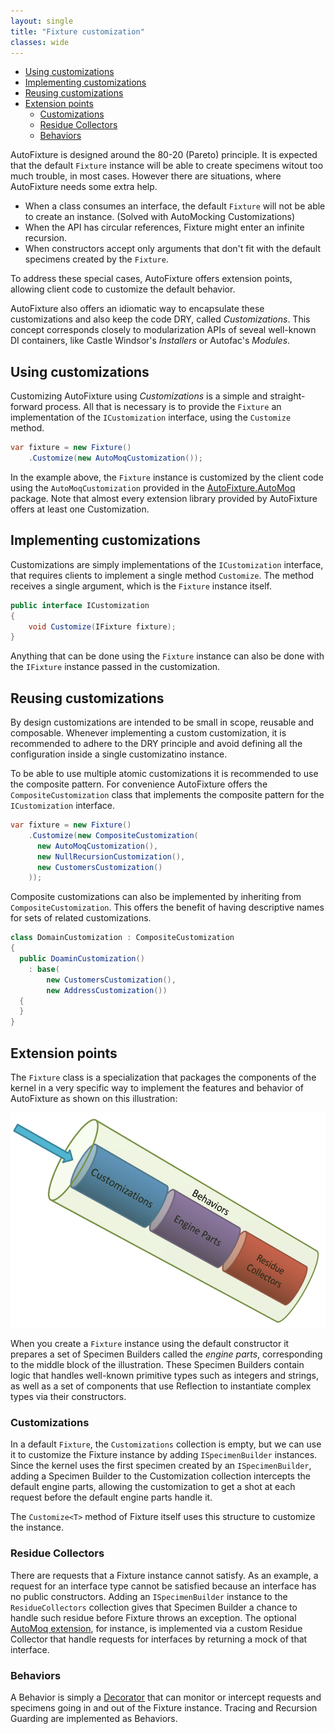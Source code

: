 ```yaml
---
layout: single
title: "Fixture customization"
classes: wide
---
```


- [Using customizations](#using-customizations)
- [Implementing customizations](#implementing-customizations)
- [Reusing customizations](#reusing-customizations)
- [Extension points](#extension-points)
  - [Customizations](#customizations)
  - [Residue Collectors](#residue-collectors)
  - [Behaviors](#behaviors)

AutoFixture is designed around the 80-20 (Pareto) principle. It is expected that the default `Fixture` instance will be able to create specimens witout too much trouble, in most cases. However there are situations, where AutoFixture needs some extra help.

- When a class consumes an interface, the default `Fixture` will not be able to create an instance. (Solved with AutoMocking Customizations)
- When the API has circular references, Fixture might enter an infinite recursion.
- When constructors accept only arguments that don't fit with the default specimens created by the `Fixture`.

To address these special cases, AutoFixture offers extension points, allowing client code to customize the default behavior.

AutoFixture also offers an idiomatic way to encapsulate these customizations and also keep the code DRY, called _Customizations_. This concept corresponds closely to modularization APIs of seveal well-known DI containers, like Castle Windsor's _Installers_ or Autofac's _Modules_.

## Using customizations

Customizing AutoFixture using _Customizations_ is a simple and straight-forward process. All that is necessary is to provide the `Fixture` an implementation of the `ICustomization` interface, using the `Customize` method.

```cs
var fixture = new Fixture()
    .Customize(new AutoMoqCustomization());
```

In the example above, the `Fixture` instance is customized by the client code using the `AutoMoqCustomization` provided in the [AutoFixture.AutoMoq](https://www.nuget.org/packages/AutoFixture.AutoMoq/) package. Note that almost every extension library provided by AutoFixture offers at least one Customization.

## Implementing customizations

Customizations are simply implementations of the `ICustomization` interface, that requires clients to implement a single method `Customize`. The method receives a single argument, which is the `Fixture` instance itself.

```cs
public interface ICustomization
{
    void Customize(IFixture fixture);
}
```

Anything that can be done using the `Fixture` instance can also be done with the `IFixture` instance passed in the customization.

## Reusing customizations

By design customizations are intended to be small in scope, reusable and composable. Whenever implementing a custom customization, it is recommended to adhere to the DRY principle and avoid defining all the configuration inside a single customizatino instance.

To be able to use multiple atomic customizations it is recommended to use the composite pattern. For convenience AutoFixture offers the `CompositeCustomization` class that implements the composite pattern for the `ICustomization` interface.

```cs
var fixture = new Fixture()
    .Customize(new CompositeCustomization(
      new AutoMoqCustomization(),
      new NullRecursionCustomization(),
      new CustomersCustomization()
    ));
```

Composite customizations can also be implemented by inheriting from `CompositeCustomization`. This offers the benefit of having descriptive names for sets of related customizations.

```cs
class DomainCustomization : CompositeCustomization
{
  public DoaminCustomization()
    : base(
        new CustomersCustomization(),
        new AddressCustomization())
  {
  }
}
```

## Extension points

The `Fixture` class is a specialization that packages the components of the kernel in a very specific way to implement the features and behavior of AutoFixture as shown on this illustration:

![High Level Layout](assets/images/high-level-layout.png)

When you create a `Fixture` instance using the default constructor it prepares a set of Specimen Builders called the *engine parts*, corresponding to the middle block of the illustration. These Specimen Builders contain logic that handles well-known primitive types such as integers and strings, as well as a set of components that use Reflection to instantiate complex types via their constructors.

### Customizations

In a default `Fixture`, the `Customizations` collection is empty, but we can use it to customize the Fixture instance by adding `ISpecimenBuilder` instances. Since the kernel uses the first specimen created by an `ISpecimenBuilder`, adding a Specimen Builder to the Customization collection intercepts the default engine parts, allowing the customization to get a shot at each request before the default engine parts handle it.

The `Customize<T>` method of Fixture itself uses this structure to customize the instance.

### Residue Collectors

There are requests that a Fixture instance cannot satisfy. As an example, a request for an interface type cannot be satisfied because an interface has no public constructors. Adding an `ISpecimenBuilder` instance to the `ResidueCollectors` collection gives that Specimen Builder a chance to handle such residue before Fixture throws an exception. The optional [AutoMoq extension](http://blog.ploeh.dk/2010/08/19/AutoFixtureAsAnAutomockingContainer.aspx), for instance, is implemented via a custom Residue Collector that handle requests for interfaces by returning a mock of that interface.

### Behaviors

A Behavior is simply a [Decorator](http://en.wikipedia.org/wiki/Decorator_pattern) that can monitor or intercept requests and specimens going in and out of the Fixture instance. Tracing and Recursion Guarding are implemented as Behaviors.
